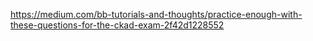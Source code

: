 https://medium.com/bb-tutorials-and-thoughts/practice-enough-with-these-questions-for-the-ckad-exam-2f42d1228552